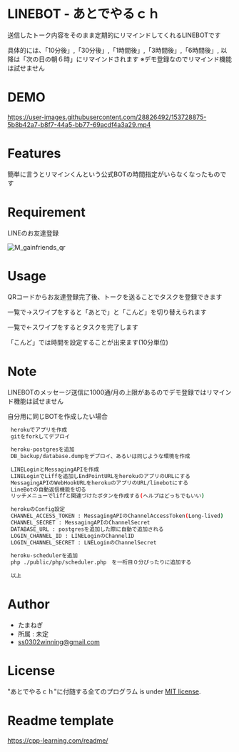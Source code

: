# LINEBOT - あとでやるｃｈ

送信したトーク内容をそのまま定期的にリマインドしてくれるLINEBOTです

具体的には、「10分後」,「30分後」,「1時間後」,「3時間後」,「6時間後」, 以降は「次の日の朝６時」にリマインドされます
※デモ登録なのでリマインド機能は試せません

# DEMO

https://user-images.githubusercontent.com/28826492/153728875-5b8b42a7-b8f7-44a5-bb77-69acdf4a3a29.mp4

# Features

簡単に言うとリマインくんという公式BOTの時間指定がいらなくなったものです

# Requirement

LINEのお友達登録

![M_gainfriends_qr](https://user-images.githubusercontent.com/28826492/153728905-3bffcb38-4b8b-49f6-948f-f7b449202c08.png)


# Usage

QRコードからお友達登録完了後、トークを送ることでタスクを登録できます

一覧で→スワイプをすると「あとで」と「こんど」を切り替えられます

一覧で←スワイプをするとタスクを完了します

「こんど」では時間を設定することが出来ます(10分単位)


# Note

LINEBOTのメッセージ送信に1000通/月の上限があるのでデモ登録ではリマインド機能は試せません

自分用に同じBOTを作成したい場合
```bash
 herokuでアプリを作成
 gitをforkしてデプロイ
 
 heroku-postgresを追加
 DB_backup/database.dumpをデプロイ、あるいは同じような環境を作成
 
 LINELoginとMessagingAPIを作成
 LINELoginでLiffを追加しEndPointURLをherokuのアプリのURLにする
 MessagingAPIのWebHookURLをherokuのアプリのURL/linebotにする
 LineBotの自動返信機能を切る
 リッチメニューでliffと関連づけたボタンを作成する(ヘルプはどっちでもいい)
 
 herokuのConfig設定
 CHANNEL_ACCESS_TOKEN : MessagingAPIのChannelAccessToken(Long-lived)
 CHANNEL_SECRET : MessagingAPIのChannelSecret
 DATABASE_URL : postgresを追加した際に自動で追加される
 LOGIN_CHANNEL_ID : LINELoginのChannelID
 LOGIN_CHANNEL_SECRET : LNELoginのChannelSecret 
 
 heroku-schedulerを追加
 php ./public/php/scheduler.php　を一桁目０分ぴったりに追加する
 
 以上
```

# Author

* たまねぎ
* 所属 : 未定
* ss0302winning@gmail.com

# License

"あとでやるｃｈ"に付随する全てのプログラム is under [MIT license](https://en.wikipedia.org/wiki/MIT_License).


# Readme template 

https://cpp-learning.com/readme/
